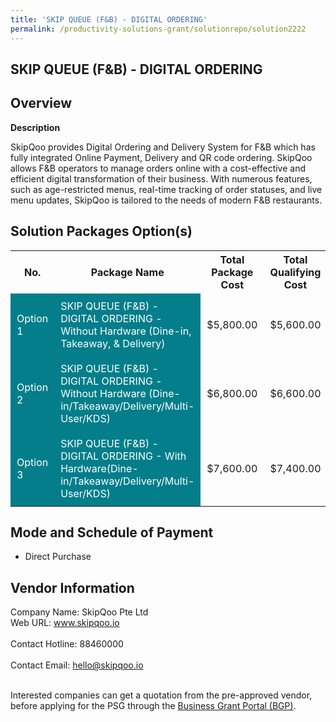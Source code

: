 ```yaml
---
title: 'SKIP QUEUE (F&B) - DIGITAL ORDERING'
permalink: /productivity-solutions-grant/solutionrepo/solution2222
---
```


## SKIP QUEUE (F&B) - DIGITAL ORDERING

## Overview

**Description**

SkipQoo provides Digital Ordering and Delivery System for F&B which has fully integrated Online Payment, Delivery and QR code ordering. SkipQoo allows F&B operators to manage orders online with a cost-effective and efficient digital transformation of their business. With numerous features, such as age-restricted menus, real-time tracking of order statuses, and live menu updates, SkipQoo is tailored to the needs of modern F&B restaurants.

## Solution Packages Option(s)

<table>
<tr>
<th><b>No.</b></th>
<th><b>Package Name</b></th>
<th><b>Total Package Cost</b></th>
<th><b>Total Qualifying Cost</b></th>
<th><b>Solution Details</b></th>
</tr>
<tr>
<td style='padding: 10px; background-color: #037E8A; color: #FFFFFF;'>Option 1</td>
<td style='padding: 10px; background-color: #037E8A; color: #FFFFFF;'>SKIP QUEUE (F&B) - DIGITAL ORDERING - Without Hardware (Dine-in, Takeaway, & Delivery)</td>
<td style='padding: 10px;'>$5,800.00</td>
<td style='padding: 10px;'>$5,600.00</td>
<td style='padding: 10px;'><a href='/images/psg/Desenitised_SkipQoo_Annex_3wef28Apr2022_Part_1.pdf' target='_blank'>View Details</a></td>
</tr>
<tr>
<td style='padding: 10px; background-color: #037E8A; color: #FFFFFF;'>Option 2</td>
<td style='padding: 10px; background-color: #037E8A; color: #FFFFFF;'>SKIP QUEUE (F&B) - DIGITAL ORDERING - Without Hardware (Dine-in/Takeaway/Delivery/Multi-User/KDS)</td>
<td style='padding: 10px;'>$6,800.00</td>
<td style='padding: 10px;'>$6,600.00</td>
<td style='padding: 10px;'><a href='/images/psg/Desenitised_SkipQoo_Annex_3wef28Apr2022_Part_2.pdf' target='_blank'>View Details</a></td>
</tr>
<tr>
<td style='padding: 10px; background-color: #037E8A; color: #FFFFFF;'>Option 3</td>
<td style='padding: 10px; background-color: #037E8A; color: #FFFFFF;'>SKIP QUEUE (F&B) - DIGITAL ORDERING - With Hardware(Dine-in/Takeaway/Delivery/Multi-User/KDS)</td>
<td style='padding: 10px;'>$7,600.00</td>
<td style='padding: 10px;'>$7,400.00</td>
<td style='padding: 10px;'><a href='/images/psg/Desenitised_SkipQoo_Annex_3wef28Apr2022_Part_3.pdf' target='_blank'>View Details</a></td>
</tr>
</table>

## Mode and Schedule of Payment

 - Direct Purchase

## Vendor Information

 Company Name: SkipQoo Pte Ltd<br>Web URL: www.skipqoo.io <br><br>Contact Hotline: 88460000 <br><br>Contact Email: hello@skipqoo.io <br><br>

Interested companies can get a quotation from the pre-approved vendor, before applying for the PSG through the <a href='https://www.businessgrants.gov.sg/' target='_blank' rel='noopener'>Business Grant Portal (BGP)</a>.

<script src="/jquery/resize-tables.js"></script>
